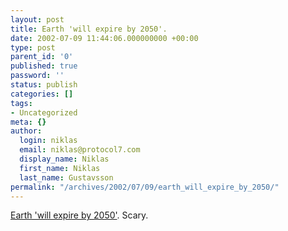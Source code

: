 ```yaml
---
layout: post
title: Earth 'will expire by 2050'.
date: 2002-07-09 11:44:06.000000000 +00:00
type: post
parent_id: '0'
published: true
password: ''
status: publish
categories: []
tags:
- Uncategorized
meta: {}
author:
  login: niklas
  email: niklas@protocol7.com
  display_name: Niklas
  first_name: Niklas
  last_name: Gustavsson
permalink: "/archives/2002/07/09/earth_will_expire_by_2050/"
---
```

[Earth 'will expire by 2050'](http://www.observer.co.uk/international/story/0,6903,750783,00.html). Scary.

